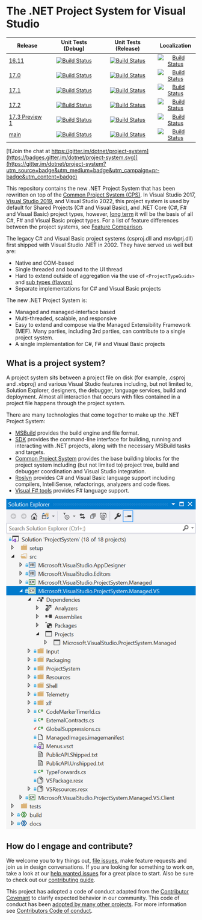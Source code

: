 # The .NET Project System for Visual Studio

|Release|Unit Tests (Debug)|Unit Tests (Release)|Localization|
|---|:--:|:--:|:--:|
|[16.11][1611Branch]|[![Build Status][1611Debug]][1611Build]|[![Build Status][1611Release]][1611Build]|[![Build Status][1611Spanish]][1611Build]|
|[17.0][170Branch]|[![Build Status][170Debug]][170Build]|[![Build Status][170Release]][170Build]|[![Build Status][170Spanish]][170Build]|
|[17.1][171Branch]|[![Build Status][171Debug]][171Build]|[![Build Status][171Release]][171Build]|[![Build Status][171Spanish]][171Build]|
|[17.2][172Branch]|[![Build Status][172Debug]][172Build]|[![Build Status][172Release]][172Build]|[![Build Status][172Spanish]][172Build]|
|[17.3 Preview 1][173Preview1Branch]|[![Build Status][173Preview1Debug]][173Preview1Build]|[![Build Status][173Preview1Release]][173Preview1Build]|[![Build Status][173Preview1Spanish]][173Preview1Build]|
|[main][MainBranch]|[![Build Status][MainDebug]][MainBuild]|[![Build Status][MainRelease]][MainBuild]|[![Build Status][MainSpanish]][MainBuild]|

[![Join the chat at https://gitter.im/dotnet/project-system](https://badges.gitter.im/dotnet/project-system.svg)](https://gitter.im/dotnet/project-system?utm_source=badge&utm_medium=badge&utm_campaign=pr-badge&utm_content=badge)

This repository contains the new .NET Project System that has been rewritten on top of the [Common Project System (CPS)](https://github.com/microsoft/vsprojectsystem). In Visual Studio 2017, [Visual Studio 2019](https://www.visualstudio.com/vs/), and Visual Studio 2022, this project system is used by default for Shared Projects (C# and Visual Basic), and .NET Core (C#, F# and Visual Basic) project types, however, [long term](docs/repo/roadmap.md) it will be the basis of all C#, F# and Visual Basic project types. For a list of feature differences between the project systems, see [Feature Comparison](docs/feature-comparison.md).

The legacy C# and Visual Basic project systems (csproj.dll and msvbprj.dll) first shipped with Visual Studio .NET in 2002. They have served us well but are:

- Native and COM-based
- Single threaded and bound to the UI thread
- Hard to extend outside of aggregation via the use of `<ProjectTypeGuids>` and [sub types (flavors)](https://docs.microsoft.com/en-us/visualstudio/extensibility/internals/project-types)
- Separate implementations for C# and Visual Basic projects

The new .NET Project System is:

- Managed and managed-interface based
- Multi-threaded, scalable, and responsive
- Easy to extend and compose via the Managed Extensibility Framework (MEF). Many parties, including 3rd parties, can contribute to a single project system.
- A single implementation for C#, F# and Visual Basic projects

## What is a project system?
A project system sits between a project file on disk (for example, .csproj and .vbproj) and various Visual Studio features including, but not limited to, Solution Explorer, designers, the debugger, language services, build and deployment. Almost all interaction that occurs with files contained in a project file happens through the project system.

There are many technologies that come together to make up the .NET Project System:

- [MSBuild](https://github.com/dotnet/msbuild) provides the build engine and file format.
- [SDK](https://github.com/dotnet/sdk) provides the command-line interface for building, running and interacting with .NET projects, along with the necessary MSBuild tasks and targets.
- [Common Project System](https://github.com/microsoft/vsprojectsystem) provides the base building blocks for the project system including (but not limited to) project tree, build and debugger coordination and Visual Studio integration.
- [Roslyn](https://github.com/dotnet/roslyn) provides C# and Visual Basic language support including compilers, IntelliSense, refactorings, analyzers and code fixes.
- [Visual F# tools](https://github.com/dotnet/fsharp) provides F# language support.

![image](docs/repo/images/solution-explorer.png)

## How do I engage and contribute?
We welcome you to try things out, [file issues](https://github.com/dotnet/project-system/issues), make feature requests and join us in design conversations. If you are looking for something to work on, take a look at our [help wanted issues](https://github.com/dotnet/project-system/issues?q=is%3Aopen+is%3Aissue+label%3A%22Help+Wanted%22) for a great place to start. Also be sure to check out our [contributing guide](CONTRIBUTING.md).

This project has adopted a code of conduct adapted from the [Contributor Covenant](http://contributor-covenant.org/) to clarify expected behavior in our community. This code of conduct has been [adopted by many other projects](http://contributor-covenant.org/adopters/). For more information see [Contributors Code of conduct](https://github.com/dotnet/home/blob/master/guidance/be-nice.md). 

<!-- References -->

[MainBranch]: https://github.com/dotnet/project-system/tree/main
[MainDebug]: https://dev.azure.com/dnceng/public/_apis/build/status/dotnet/project-system/unit-tests?branchName=main&jobName=Windows_Debug&%20Debug&label=main
[MainRelease]: https://dev.azure.com/dnceng/public/_apis/build/status/dotnet/project-system/unit-tests?branchName=main&jobName=Windows_Release&%20Release&label=main
[MainSpanish]: https://dev.azure.com/dnceng/public/_apis/build/status/dotnet/project-system/unit-tests?branchName=main&jobName=Spanish&label=main
[MainBuild]: https://dev.azure.com/dnceng/public/_build/latest?definitionId=406&branchName=main

[1611Branch]: https://github.com/dotnet/project-system/tree/dev16.11.x
[1611Debug]: https://dev.azure.com/dnceng/public/_apis/build/status/dotnet/project-system/unit-tests?branchName=dev16.11.x&jobName=Windows_Debug&%20Debug&label=dev16.11.x
[1611Release]: https://dev.azure.com/dnceng/public/_apis/build/status/dotnet/project-system/unit-tests?branchName=dev16.11.x&jobName=Windows_Release&%20Release&label=dev16.11.x
[1611Spanish]: https://dev.azure.com/dnceng/public/_apis/build/status/dotnet/project-system/unit-tests?branchName=dev16.11.x&jobName=Spanish&label=dev16.11.x
[1611Build]: https://dev.azure.com/dnceng/public/_build/latest?definitionId=406&branchName=dev16.11.x

[170Branch]: https://github.com/dotnet/project-system/tree/dev17.0.x
[170Debug]: https://dev.azure.com/dnceng/public/_apis/build/status/dotnet/project-system/unit-tests?branchName=dev17.0.x&jobName=Windows_Debug&%20Debug&label=dev17.0.x
[170Release]: https://dev.azure.com/dnceng/public/_apis/build/status/dotnet/project-system/unit-tests?branchName=dev17.0.x&jobName=Windows_Release&%20Release&label=dev17.0.x
[170Spanish]: https://dev.azure.com/dnceng/public/_apis/build/status/dotnet/project-system/unit-tests?branchName=dev17.0.x&jobName=Spanish&label=dev17.0.x
[170Build]: https://dev.azure.com/dnceng/public/_build/latest?definitionId=406&branchName=dev17.0.x

[171Branch]: https://github.com/dotnet/project-system/tree/dev17.1.x
[171Debug]: https://dev.azure.com/dnceng/public/_apis/build/status/dotnet/project-system/unit-tests?branchName=dev17.1.x&jobName=Windows_Debug&%20Debug&label=dev17.1.x
[171Release]: https://dev.azure.com/dnceng/public/_apis/build/status/dotnet/project-system/unit-tests?branchName=dev17.1.x&jobName=Windows_Release&%20Release&label=dev17.1.x
[171Spanish]: https://dev.azure.com/dnceng/public/_apis/build/status/dotnet/project-system/unit-tests?branchName=dev17.1.x&jobName=Spanish&label=dev17.1.x
[171Build]: https://dev.azure.com/dnceng/public/_build/latest?definitionId=406&branchName=dev17.1.x

[172Branch]: https://github.com/dotnet/project-system/tree/dev17.2.x
[172Debug]: https://dev.azure.com/dnceng/public/_apis/build/status/dotnet/project-system/unit-tests?branchName=dev17.2.x&jobName=Windows_Debug&%20Debug&label=dev17.2.x
[172Release]: https://dev.azure.com/dnceng/public/_apis/build/status/dotnet/project-system/unit-tests?branchName=dev17.2.x&jobName=Windows_Release&%20Release&label=dev17.2.x
[172Spanish]: https://dev.azure.com/dnceng/public/_apis/build/status/dotnet/project-system/unit-tests?branchName=dev17.2.x&jobName=Spanish&label=dev17.2.x
[172Build]: https://dev.azure.com/dnceng/public/_build/latest?definitionId=406&branchName=dev17.2.x

[173Preview1Branch]: https://github.com/dotnet/project-system/tree/dev17.3-preview1
[173Preview1Debug]: https://dev.azure.com/dnceng/public/_apis/build/status/dotnet/project-system/unit-tests?branchName=dev17.3-preview1&jobName=Windows_Debug&%20Debug&label=dev17.3-preview1
[173Preview1Release]: https://dev.azure.com/dnceng/public/_apis/build/status/dotnet/project-system/unit-tests?branchName=dev17.3-preview1&jobName=Windows_Release&%20Release&label=dev17.3-preview1
[173Preview1Spanish]: https://dev.azure.com/dnceng/public/_apis/build/status/dotnet/project-system/unit-tests?branchName=dev17.3-preview1&jobName=Spanish&label=dev17.3-preview1
[173Preview1Build]: https://dev.azure.com/dnceng/public/_build/latest?definitionId=406&branchName=dev17.3-preview1